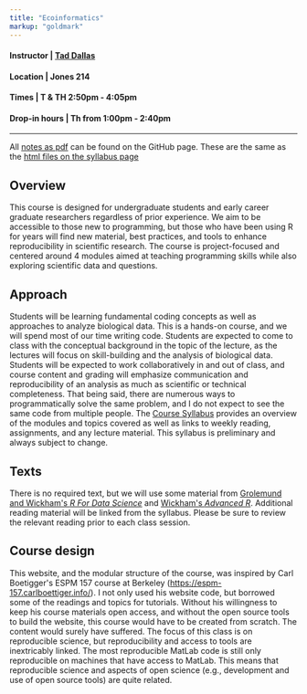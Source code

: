 ```yaml
---
title: "Ecoinformatics"
markup: "goldmark"
---
```



#### Instructor | [Tad Dallas](https://taddallas.github.io)  
#### Location   |   Jones 214  
#### Times      |  T & TH 2:50pm - 4:05pm     
#### Drop-in hours |  Th from 1:00pm - 2:40pm  

---

All [notes as pdf](https://github.com/ecoinformatix/ecoinformatix.github.io/tree/master/content/pdfNotes) can be found on the GitHub page. These are the same as the [html files on the syllabus page](https://ecoinformatix.github.io/syllabus/)




## Overview

This course is designed for undergraduate students and early career graduate researchers regardless of prior experience. We aim to be accessible to those new to programming, but those who have been using R for years will find new material, best practices, and tools to enhance reproducibility in scientific research. The course is project-focused and centered around 4 modules aimed at teaching programming skills while also exploring scientific data and questions. 



## Approach

Students will be learning fundamental coding concepts as well as approaches to analyze biological data. This is a hands-on course, and we will spend most of our time writing code. Students are expected to come to class with the conceptual background in the topic of the lecture, as the lectures will focus on skill-building and the analysis of biological data. Students will be expected to work collaboratively in and out of class, and course content and grading will emphasize communication and reproducibility of an analysis as much as scientific or technical completeness. That being said, there are numerous ways to programmatically solve the same problem, and I do not expect to see the same code from multiple people. The [Course Syllabus](/syllabus/) provides an overview of the modules and topics covered as well as links to weekly reading, assignments, and any lecture material. This syllabus is preliminary and always subject to change.




## Texts

There is no required text, but we will use some material from [Grolemund and Wickham's *R For Data Science*](http://r4ds.had.co.nz/) and [Wickham's *Advanced R*](https://adv-r.hadley.nz/index.html). Additional reading material will be linked from the syllabus. Please be sure to review the relevant reading prior to each class session.





## Course design

This website, and the modular structure of the course, was inspired by Carl Boetigger's ESPM 157 course at Berkeley (https://espm-157.carlboettiger.info/). I not only used his website code, but borrowed some of the readings and topics for tutorials. Without his willingness to keep his course materials open access, and without the open source tools to build the website, this course would have to be created from scratch. The content would surely have suffered. The focus of this class is on reproducible science, but reproducibility and access to tools are inextricably linked. The most reproducible MatLab code is still only reproducible on machines that have access to MatLab. This means that reproducible science and aspects of open science (e.g., development and use of open source tools) are quite related. 

